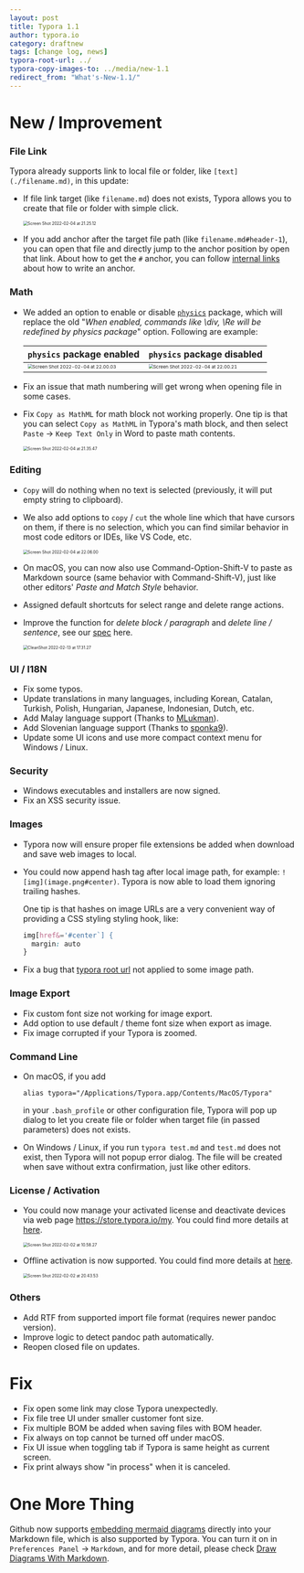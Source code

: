 ```yaml
---
layout: post
title: Typora 1.1
author: typora.io
category: draftnew
tags: [change log, news]
typora-root-url: ../
typora-copy-images-to: ../media/new-1.1
redirect_from: "What's-New-1.1/"
---
```


# New / Improvement

### File Link

Typora already supports link to local file or folder, like `[text](./filename.md)`, in this update:

- If file link target (like `filename.md`) does not exists, Typora allows you to create that file or folder with simple click.

  <img src="/media/new-1.1/Screen Shot 2022-02-04 at 21.25.12.png" alt="Screen Shot 2022-02-04 at 21.25.12" style="zoom:50%;" />

- If you add anchor after the target file path (like `filename.md#header-1`), you can open that file and directly jump to the anchor position by open that link. About how to get the `#` anchor, you can follow [internal links](/Links/#internal-links) about how to write an anchor.

### Math

- We added an option to enable or disable [`physics`](https://www.ctan.org/pkg/physics) package, which will replace the old "*When enabled, commands like \\div, \\Re will be redefined by physics package*" option. Following are example:

  | `physics` package enabled                                    | `physics` package disabled                                   |
  | ------------------------------------------------------------ | ------------------------------------------------------------ |
  | <img src="/media/new-1.1/Screen Shot 2022-02-04 at 22.00.03.png" alt="Screen Shot 2022-02-04 at 22.00.03" style="zoom:50%;" /> | <img src="/media/new-1.1/Screen Shot 2022-02-04 at 22.00.21.png" alt="Screen Shot 2022-02-04 at 22.00.21" style="zoom:50%;" /> |

- Fix an issue that math numbering will get wrong when opening file in some cases.

- Fix `Copy as MathML` for math block not working properly. One tip is that you can select `Copy as MathML` in Typora's math block, and then select `Paste` → `Keep Text Only` in Word to paste math contents.

  <img src="/media/new-1.1/Screen Shot 2022-02-04 at 21.35.47.png" alt="Screen Shot 2022-02-04 at 21.35.47" style="zoom:50%;" />

### Editing

- `Copy` will do nothing when no text is selected (previously, it will put empty string to clipboard). 

- We also add options to `copy` / `cut` the whole line which that have cursors on them, if there is no selection, which you can find similar behavior in most code editors or IDEs, like VS Code, etc.

  <img src="/media/new-1.1/Screen Shot 2022-02-04 at 22.06.00.png" alt="Screen Shot 2022-02-04 at 22.06.00" style="zoom:50%;" />

- On macOS, you can now also use Command-Option-Shift-V to paste as Markdown source (same behavior with Command-Shift-V), just like other editors' *Paste and Match Style* behavior.

- Assigned default shortcuts for select range and delete range actions.

- Improve the function for *delete block / paragraph* and *delete line / sentence*, see our [spec](/Delete-Range/) here.

  <img src="/media/delete-range/CleanShot 2022-02-13 at 17.31.27.gif" alt="CleanShot 2022-02-13 at 17.31.27" style="zoom:50%;" />

### UI / I18N

- Fix some typos.
- Update translations in many languages, including Korean, Catalan, Turkish, Polish, Hungarian, Japanese, Indonesian, Dutch, etc.
- Add Malay language support (Thanks to [MLukman](https://github.com/MLukman)).
- Add Slovenian language support (Thanks to [sponka9](https://github.com/sponka9)).
- Update some UI icons and use more compact context menu for Windows / Linux.

### Security

- Windows executables and installers are now signed.
- Fix an XSS security issue.

### Images

- Typora now will ensure proper file extensions be added when download and save web images to local.

- You could now append hash tag after local image path, for example: `![img](image.png#center)`. Typora is now able to load them ignoring trailing hashes. 

  One tip is that hashes on image URLs are a very convenient way of providing a CSS styling styling hook, like:

  ```css
  img[href&='#center`] {
  	margin: auto
  }
  ```

- Fix a bug that [typora root url](/Images/#relative-path-to-certain-folder) not applied to some image path.

### Image Export

- Fix custom font size not working for image export.
- Add option to use default / theme font size when export as image.
- Fix image corrupted if your Typora is zoomed.

### Command Line

- On macOS, if you add

  ```shell
  alias typora="/Applications/Typora.app/Contents/MacOS/Typora"
  ```

  in your `.bash_profile` or other configuration file, Typora will pop up dialog to let you create file or folder when target file (in passed parameters)  does not exists.

- On Windows / Linux, if you run `typora test.md` and `test.md` does not exist, then Typora will not popup error dialog. The file will be created when save without extra confirmation, just like other editors.

### License / Activation

- You could now manage your activated license and deactivate devices via web page <https://store.typora.io/my>. You could find more details at [here](/My-License/).

  <img src="/media/activation/Screen Shot 2022-02-02 at 10.58.27.png" alt="Screen Shot 2022-02-02 at 10.58.27" style="zoom:50%;" />

  

- Offline activation is now supported. You could find more details at [here](/Offline-Activation/).

  <img src="/media/activation/Screen Shot 2022-02-02 at 20.43.53.png" alt="Screen Shot 2022-02-02 at 20.43.53" style="zoom:50%;" />

### Others

- Add RTF from supported import file format (requires newer pandoc version).
- Improve logic to detect pandoc path automatically.
- Reopen closed file on updates.

# Fix

- Fix open some link may close Typora unexpectedly.
- Fix file tree UI under smaller customer font size.
- Fix multiple BOM be added when saving files with BOM header.
- Fix always on top cannot be turned off under macOS.
- Fix UI issue when toggling tab if Typora is same height as current screen.
- Fix print always show "in process" when it is canceled.

# One More Thing

Github now supports [embedding mermaid diagrams](https://github.blog/2022-02-14-include-diagrams-markdown-files-mermaid/) directly into your Markdown file, which is also supported by Typora. You can turn it on in `Preferences Panel` → `Markdown`, and for more detail, please check [Draw Diagrams With Markdown](/Draw-Diagrams-With-Markdown/).